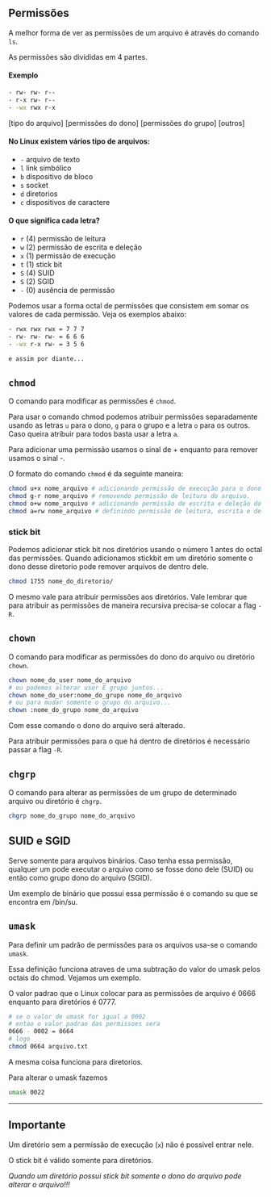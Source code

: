 ## Permissões

A melhor forma de ver as permissões de um arquivo é através do comando `ls`. 

As permissões são divididas em 4 partes.

#### Exemplo
```sh 
- rw- rw- r--
- r-x rw- r--
- -wx rwx r-x
```

[tipo do arquivo] [permissões do dono] [permissões do grupo] [outros]


#### No Linux existem vários tipo de arquivos:

- `-` arquivo de texto
- `l` link simbólico
- `b` dispositivo de bloco
- `s` socket
- `d` diretorios
- `c` dispositivos de caractere

#### O que significa cada letra?

- `r` (4) permissão de leitura
- `w` (2) permissão de escrita e deleção
- `x` (1) permissão de execução
- `t` (1) stick bit
- `S` (4) SUID
- `S` (2) SGID
- `-` (0) ausência de permissão

Podemos usar a forma octal de permissões que consistem em somar os valores de cada permissão. Veja os exemplos abaixo:

``` sh
- rwx rwx rwx = 7 7 7
- rw- rw- rw- = 6 6 6
- -wx r-x rw- = 3 5 6

e assim por diante...
```

## `chmod`
O comando para modificar as permissões é `chmod`.

Para usar o comando chmod podemos atribuir permissões separadamente usando as letras `u` para o dono, `g` para o grupo e a letra `o` para os outros. Caso queira atribuir para todos basta usar a letra `a`.

Para adicionar uma permissão usamos o sinal de + enquanto para remover usamos o sinal -.

O formato do comando `chmod` é da seguinte maneira:

``` sh
chmod u+x nome_arquivo # adicionando permissão de execução para o dono do arquivo.
chmod g-r nome_arquivo # removendo permissão de leitura do arquivo.
chmod o+w nome_arquivo # adicionando permissão de escrita e deleção do arquivo para outros.
chmod a=rw nome_arquivo # definindo permissão de leitura, escrita e deleção para todos os users nesse arquivo.
```

### stick bit
Podemos adicionar stick bit nos diretórios usando o número 1 antes do octal das permissões. Quando adicionamos stickbit em um diretório somente o dono desse diretorio pode remover arquivos de dentro dele.

``` sh
chmod 1755 nome_do_diretorio/
```

O mesmo vale para atribuir permissões aos diretórios. Vale lembrar que para atribuir as permissões de maneira recursiva precisa-se colocar a flag `-R`.

## `chown`
O comando para modificar as permissões do dono do arquivo ou diretório `chown`.

``` sh
chown nome_do_user nome_do_arquivo
# ou podemos alterar user E grupo juntos...
chown nome_do_user:nome_do_grupo nome_do_arquivo
# ou para mudar somente o grupo do arquivo...
chown :nome_do_grupo nome_do_arquivo
```
Com esse comando o dono do arquivo será alterado.

Para atribuir permissões para o que há dentro de diretórios é necessário passar a flag `-R`.

## `chgrp`
O comando para alterar as permissões de um grupo de determinado arquivo ou diretório é `chgrp`.

``` sh
chgrp nome_do_grupo nome_do_arquivo
```

## SUID e SGID
Serve somente para arquivos binários. Caso tenha essa permissão, qualquer um pode executar o arquivo como se fosse dono dele (SUID) ou então como grupo dono do arquivo (SGID).

Um exemplo de binário que possui essa permissão é o comando su que se encontra em /bin/su.

## `umask`
Para definir um padrão de permissões para os arquivos usa-se o comando `umask`.

Essa definição funciona atraves de uma subtração do valor do umask pelos octais do chmod. Vejamos um exemplo.

O valor padrao que o Linux colocar para as permissões de arquivo é 0666 enquanto para diretórios é 0777.

``` sh 
# se o valor de umask for igual a 0002
# entao o valor padrao das permissoes sera
0666 - 0002 = 0664
# logo
chmod 0664 arquivo.txt
```
A mesma coisa funciona para diretorios.

Para alterar o umask fazemos
``` sh 
umask 0022
```

---

## Importante

Um diretório sem a permissão de execução (`x`) não é possivel entrar nele.

O stick bit é válido somente para diretórios.

*Quando um diretório possui stick bit somente o dono do arquivo pode alterar o arquivo!!!*

